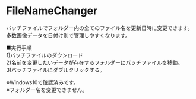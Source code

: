 # FileNameChanger
バッチファイルでフォルダー内の全てのファイル名を更新日時に変更できます。<br />
多数画像データを日付け別で管理しやすくなります。<br />

■実行手順<br />
1)バッチファイルのダウンロード<br />
2)名前を変更したいデータが存在するフォルダーにバッチファイルを移動。<br />
3)バッチファイルにダブルクリックする。<br />

※Windows10で確認済みです。<br />
※フォルダー名を変更できません。
